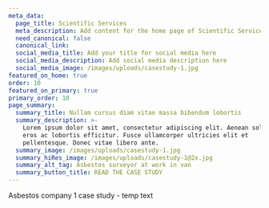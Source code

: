 ```yaml
---
meta_data:
  page_title: Scientific Services
  meta_description: Add content for the home page of Scientific Services here...
  need_canonical: false
  canonical_link:
  social_media_title: Add your title for social media here
  social_media_description: Add social media description here
  social_media_image: /images/uploads/casestudy-1.jpg
featured_on_home: true
order: 10
featured_on_primary: true
primary_order: 10
page_summary:
  summary_title: Nullam cursus diam vitae massa bibendum lobortis
  summary_description: >-
    Lorem ipsum dolor sit amet, consectetur adipiscing elit. Aenean sollicitudin
    eros ac lobortis efficitur. Fusce ullamcorper ultricies elit et
    pellentesque. Donec vitae libero ante.
  summary_image: /images/uploads/casestudy-1.jpg
  summary_hiRes_image: /images/uploads/casestudy-1@2x.jpg
  summary_alt_tag: Asbestos surveyor at work in van
  summary_button_title: READ THE CASE STUDY
---
```


Asbestos company 1 case study - temp text
